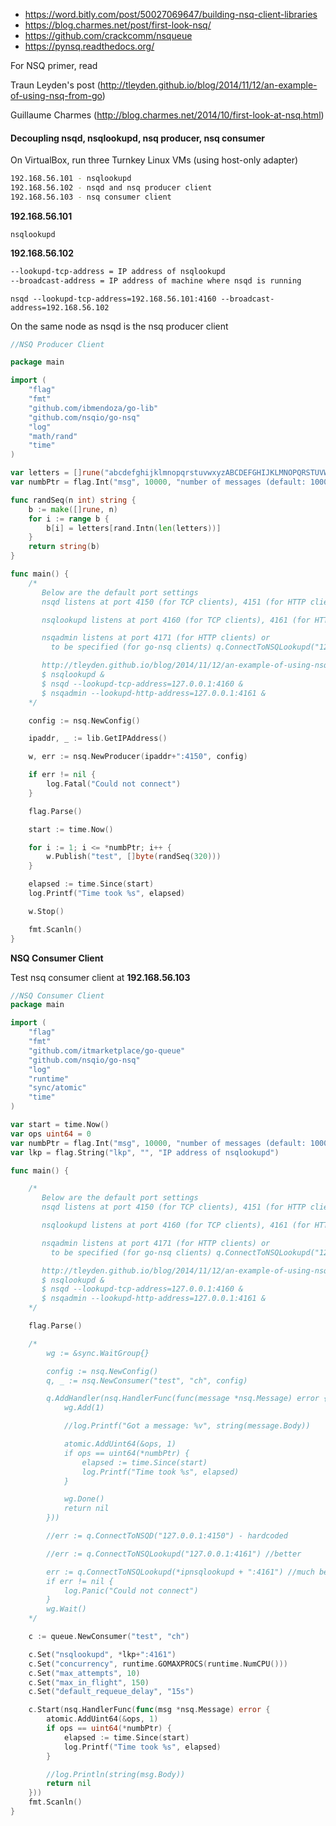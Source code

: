 - https://word.bitly.com/post/50027069647/building-nsq-client-libraries
- https://blog.charmes.net/post/first-look-nsq/
- https://github.com/crackcomm/nsqueue
- https://pynsq.readthedocs.org/

For NSQ primer, read

Traun Leyden's post (http://tleyden.github.io/blog/2014/11/12/an-example-of-using-nsq-from-go)

Guillaume Charmes (http://blog.charmes.net/2014/10/first-look-at-nsq.html)

#### Decoupling nsqd, nsqlookupd, nsq producer, nsq consumer

On VirtualBox, run three Turnkey Linux VMs (using host-only adapter)

```bash
192.168.56.101 - nsqlookupd
192.168.56.102 - nsqd and nsq producer client
192.168.56.103 - nsq consumer client
```

**192.168.56.101**

```
nsqlookupd
```

**192.168.56.102**

```bash
--lookupd-tcp-address = IP address of nsqlookupd
--broadcast-address = IP address of machine where nsqd is running
```

```
nsqd --lookupd-tcp-address=192.168.56.101:4160 --broadcast-address=192.168.56.102
```

On the same node as nsqd is the nsq producer client

```go
//NSQ Producer Client

package main

import (
	"flag"
	"fmt"
	"github.com/ibmendoza/go-lib"
	"github.com/nsqio/go-nsq"
	"log"
	"math/rand"
	"time"
)

var letters = []rune("abcdefghijklmnopqrstuvwxyzABCDEFGHIJKLMNOPQRSTUVWXYZ!@#$%^&*()1234567890")
var numbPtr = flag.Int("msg", 10000, "number of messages (default: 10000)")

func randSeq(n int) string {
	b := make([]rune, n)
	for i := range b {
		b[i] = letters[rand.Intn(len(letters))]
	}
	return string(b)
}

func main() {
	/*
	   Below are the default port settings
	   nsqd listens at port 4150 (for TCP clients), 4151 (for HTTP clients)

	   nsqlookupd listens at port 4160 (for TCP clients), 4161 (for HTTP clients)

	   nsqadmin listens at port 4171 (for HTTP clients) or
	     to be specified (for go-nsq clients) q.ConnectToNSQLookupd("127.0.0.1:4161")

	   http://tleyden.github.io/blog/2014/11/12/an-example-of-using-nsq-from-go/
	   $ nsqlookupd &
	   $ nsqd --lookupd-tcp-address=127.0.0.1:4160 &
	   $ nsqadmin --lookupd-http-address=127.0.0.1:4161 &
	*/

	config := nsq.NewConfig()

	ipaddr, _ := lib.GetIPAddress()

	w, err := nsq.NewProducer(ipaddr+":4150", config)

	if err != nil {
		log.Fatal("Could not connect")
	}

	flag.Parse()

	start := time.Now()

	for i := 1; i <= *numbPtr; i++ {
		w.Publish("test", []byte(randSeq(320)))
	}

	elapsed := time.Since(start)
	log.Printf("Time took %s", elapsed)

	w.Stop()

	fmt.Scanln()
}
```

**NSQ Consumer Client**

Test nsq consumer client at **192.168.56.103**

```go
//NSQ Consumer Client
package main

import (
	"flag"
	"fmt"
	"github.com/itmarketplace/go-queue"
	"github.com/nsqio/go-nsq"
	"log"
	"runtime"
	"sync/atomic"
	"time"
)

var start = time.Now()
var ops uint64 = 0
var numbPtr = flag.Int("msg", 10000, "number of messages (default: 10000)")
var lkp = flag.String("lkp", "", "IP address of nsqlookupd")

func main() {

	/*
	   Below are the default port settings
	   nsqd listens at port 4150 (for TCP clients), 4151 (for HTTP clients)

	   nsqlookupd listens at port 4160 (for TCP clients), 4161 (for HTTP clients)

	   nsqadmin listens at port 4171 (for HTTP clients) or
	     to be specified (for go-nsq clients) q.ConnectToNSQLookupd("127.0.0.1:4161")

	   http://tleyden.github.io/blog/2014/11/12/an-example-of-using-nsq-from-go/
	   $ nsqlookupd &
	   $ nsqd --lookupd-tcp-address=127.0.0.1:4160 &
	   $ nsqadmin --lookupd-http-address=127.0.0.1:4161 &
	*/

	flag.Parse()

	/*
		wg := &sync.WaitGroup{}

		config := nsq.NewConfig()
		q, _ := nsq.NewConsumer("test", "ch", config)

		q.AddHandler(nsq.HandlerFunc(func(message *nsq.Message) error {
			wg.Add(1)

			//log.Printf("Got a message: %v", string(message.Body))

			atomic.AddUint64(&ops, 1)
			if ops == uint64(*numbPtr) {
				elapsed := time.Since(start)
				log.Printf("Time took %s", elapsed)
			}

			wg.Done()
			return nil
		}))

		//err := q.ConnectToNSQD("127.0.0.1:4150") - hardcoded

		//err := q.ConnectToNSQLookupd("127.0.0.1:4161") //better

		err := q.ConnectToNSQLookupd(*ipnsqlookupd + ":4161") //much better
		if err != nil {
			log.Panic("Could not connect")
		}
		wg.Wait()
	*/

	c := queue.NewConsumer("test", "ch")

	c.Set("nsqlookupd", *lkp+":4161")
	c.Set("concurrency", runtime.GOMAXPROCS(runtime.NumCPU()))
	c.Set("max_attempts", 10)
	c.Set("max_in_flight", 150)
	c.Set("default_requeue_delay", "15s")

	c.Start(nsq.HandlerFunc(func(msg *nsq.Message) error {
		atomic.AddUint64(&ops, 1)
		if ops == uint64(*numbPtr) {
			elapsed := time.Since(start)
			log.Printf("Time took %s", elapsed)
		}

		//log.Println(string(msg.Body))
		return nil
	}))
	fmt.Scanln()
}
```
